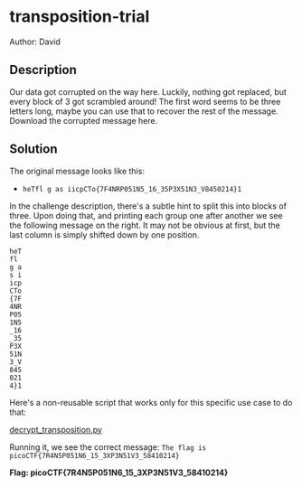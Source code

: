 # transposition-trial

Author: David

## Description

Our data got corrupted on the way here. Luckily, nothing got replaced, but every block of 3 got scrambled around! The first word seems to be three letters long, maybe you can use that to recover the rest of the message.
Download the corrupted message here.

## Solution

The original message looks like this:
* `heTfl g as iicpCTo{7F4NRP051N5_16_35P3X51N3_V8450214}1`

In the challenge description, there's a subtle hint to split this into blocks of three. Upon doing that, and printing each group one after another we see the following message on the right. It may not be obvious at first, but the last column is simply shifted down by one position.
```
heT
fl 
g a
s i
icp
CTo
{7F
4NR
P05
1N5
_16
_35
P3X
51N
3_V
845
021
4}1
```
Here's a non-reusable script that works only for this specific use case to do that:

[decrypt_transposition.py](scripts/decrypt_transposition.py)

Running it, we see the correct message:
`The flag is picoCTF{7R4N5P051N6_15_3XP3N51V3_58410214}`

**Flag: picoCTF{7R4N5P051N6_15_3XP3N51V3_58410214}**
